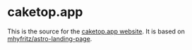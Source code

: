 # caketop.app

This is the source for the [caketop.app website](https://caketop.app).
It is based on [mhyfritz/astro-landing-page](https://github.com/mhyfritz/astro-landing-page).
